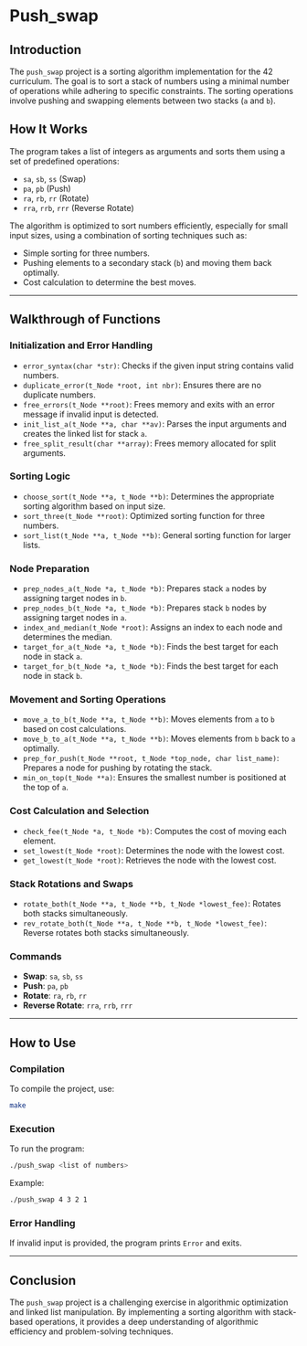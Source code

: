 # Push_swap

## Introduction

The `push_swap` project is a sorting algorithm implementation for the 42 curriculum. The goal is to sort a stack of numbers using a minimal number of operations while adhering to specific constraints. The sorting operations involve pushing and swapping elements between two stacks (`a` and `b`).

## How It Works

The program takes a list of integers as arguments and sorts them using a set of predefined operations:
- `sa`, `sb`, `ss` (Swap)
- `pa`, `pb` (Push)
- `ra`, `rb`, `rr` (Rotate)
- `rra`, `rrb`, `rrr` (Reverse Rotate)

The algorithm is optimized to sort numbers efficiently, especially for small input sizes, using a combination of sorting techniques such as:
- Simple sorting for three numbers.
- Pushing elements to a secondary stack (`b`) and moving them back optimally.
- Cost calculation to determine the best moves.

---

## Walkthrough of Functions

### Initialization and Error Handling
- `error_syntax(char *str)`: Checks if the given input string contains valid numbers.
- `duplicate_error(t_Node *root, int nbr)`: Ensures there are no duplicate numbers.
- `free_errors(t_Node **root)`: Frees memory and exits with an error message if invalid input is detected.
- `init_list_a(t_Node **a, char **av)`: Parses the input arguments and creates the linked list for stack `a`.
- `free_split_result(char **array)`: Frees memory allocated for split arguments.

### Sorting Logic
- `choose_sort(t_Node **a, t_Node **b)`: Determines the appropriate sorting algorithm based on input size.
- `sort_three(t_Node **root)`: Optimized sorting function for three numbers.
- `sort_list(t_Node **a, t_Node **b)`: General sorting function for larger lists.

### Node Preparation
- `prep_nodes_a(t_Node *a, t_Node *b)`: Prepares stack `a` nodes by assigning target nodes in `b`.
- `prep_nodes_b(t_Node *a, t_Node *b)`: Prepares stack `b` nodes by assigning target nodes in `a`.
- `index_and_median(t_Node *root)`: Assigns an index to each node and determines the median.
- `target_for_a(t_Node *a, t_Node *b)`: Finds the best target for each node in stack `a`.
- `target_for_b(t_Node *a, t_Node *b)`: Finds the best target for each node in stack `b`.

### Movement and Sorting Operations
- `move_a_to_b(t_Node **a, t_Node **b)`: Moves elements from `a` to `b` based on cost calculations.
- `move_b_to_a(t_Node **a, t_Node **b)`: Moves elements from `b` back to `a` optimally.
- `prep_for_push(t_Node **root, t_Node *top_node, char list_name)`: Prepares a node for pushing by rotating the stack.
- `min_on_top(t_Node **a)`: Ensures the smallest number is positioned at the top of `a`.

### Cost Calculation and Selection
- `check_fee(t_Node *a, t_Node *b)`: Computes the cost of moving each element.
- `set_lowest(t_Node *root)`: Determines the node with the lowest cost.
- `get_lowest(t_Node *root)`: Retrieves the node with the lowest cost.

### Stack Rotations and Swaps
- `rotate_both(t_Node **a, t_Node **b, t_Node *lowest_fee)`: Rotates both stacks simultaneously.
- `rev_rotate_both(t_Node **a, t_Node **b, t_Node *lowest_fee)`: Reverse rotates both stacks simultaneously.

### Commands
- **Swap**: `sa`, `sb`, `ss`
- **Push**: `pa`, `pb`
- **Rotate**: `ra`, `rb`, `rr`
- **Reverse Rotate**: `rra`, `rrb`, `rrr`

---

## How to Use

### Compilation
To compile the project, use:
```sh
make
```

### Execution
To run the program:
```sh
./push_swap <list of numbers>
```
Example:
```sh
./push_swap 4 3 2 1
```

### Error Handling
If invalid input is provided, the program prints `Error` and exits.

---

## Conclusion
The `push_swap` project is a challenging exercise in algorithmic optimization and linked list manipulation. By implementing a sorting algorithm with stack-based operations, it provides a deep understanding of algorithmic efficiency and problem-solving techniques.

